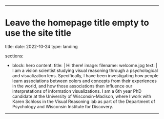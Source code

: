  ---
# Leave the homepage title empty to use the site title
 title:
 date: 2022-10-24
 type: landing

 sections:
  - block: hero
    content:
      title: |
        Hi there!
      image:
        filename: welcome.jpg
      text: |
        <br>I am a vision scientist studying visual reasoning through a psychological and visualization lens. Specifically, I have been investigating how people learn associations between colors and concepts from their experiences in the world, and how those associations then influence our interpretations of information visualizations. I am a 6th year PhD candidate at the University of Wisconsin-Madison, where I work with Karen Schloss in the Visual Reasoning lab as part of the Department of Psychology and Wisconsin Institute for Discovery.
    
---


